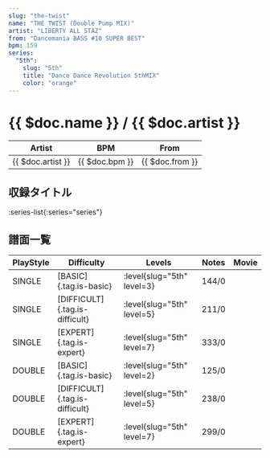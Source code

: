 ```yaml
---
slug: "the-twist"
name: "THE TWIST (Double Pump MIX)"
artist: "LIBERTY ALL STAZ"
from: "Dancemania BASS #10 SUPER BEST"
bpm: 159
series:
  "5th":
    slug: "5th"
    title: "Dance Dance Revolution 5thMIX"
    color: "orange"
---
```


# {{ $doc.name }} / {{ $doc.artist }}

|Artist|BPM|From|
|------|---|----|
|{{ $doc.artist }}|{{ $doc.bpm }}|{{ $doc.from }}|

## 収録タイトル

:series-list{:series="series"}

## 譜面一覧

|PlayStyle|Difficulty|Levels|Notes|Movie|
|---------|----------|------|-----|-----|
|SINGLE|[BASIC]{.tag.is-basic}|:level{slug="5th" level=3}|144/0||
|SINGLE|[DIFFICULT]{.tag.is-difficult}|:level{slug="5th" level=5}|211/0||
|SINGLE|[EXPERT]{.tag.is-expert}|:level{slug="5th" level=7}|333/0||
|DOUBLE|[BASIC]{.tag.is-basic}|:level{slug="5th" level=2}|125/0||
|DOUBLE|[DIFFICULT]{.tag.is-difficult}|:level{slug="5th" level=5}|238/0||
|DOUBLE|[EXPERT]{.tag.is-expert}|:level{slug="5th" level=7}|299/0||
